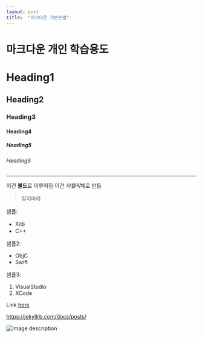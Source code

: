 ```yaml
---
layout: post
title:  "마크다운 기본문법"
---
```


# 마크다운 개인 학습용도

<!-- Heading -->
# Heading1
## Heading2
### Heading3
#### Heading4
##### Heading5
###### Heading6

<!-- Line -->
---

<!-- Text attributes -->
이건 **볼드**로 이루어짐
이건 *이텔릭*체로 만듬

<!-- Quote -->
> 잊지마라 

<!-- Bullet list -->
샘플:
* 자바
* C++

샘플2:
- ObjC
- Swift

샘플3:
1. VisualStudio
2. XCode

<!-- Link -->
Link [here](http://magpiebros.com)

https://jekyllrb.com/docs/posts/

<!-- Image -->
![image description](http://magpiebros.com)


